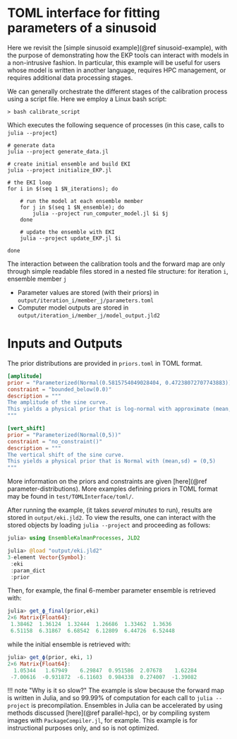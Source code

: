 # TOML interface for fitting parameters of a sinusoid

Here we revisit the [simple sinusoid example](@ref sinusoid-example), with the purpose of demonstrating how the EKP tools can interact with models in a non-intrusive fashion. In particular, this example will be useful for users whose model is written in another language, requires HPC management, or requires additional data processing stages.

We can generally orchestrate the different stages of the calibration process using a script file. Here we employ a Linux bash script:
```
> bash calibrate_script
```
Which executes the following sequence of processes (in this case, calls to `julia --project`)
```
# generate data
julia --project generate_data.jl 

# create initial ensemble and build EKI
julia --project initialize_EKP.jl 

# the EKI loop
for i in $(seq 1 $N_iterations); do

    # run the model at each ensemble member
    for j in $(seq 1 $N_ensemble); do
        julia --project run_computer_model.jl $i $j
    done

    # update the ensemble with EKI
    julia --project update_EKP.jl $i
    
done
```
The interaction between the calibration tools and the forward map are only through simple readable files stored in a nested file structure: for iteration `i`, ensemble member `j`
- Parameter values are stored (with their priors) in `output/iteration_i/member_j/parameters.toml`
- Computer model outputs are stored in `output/iteration_i/member_j/model_output.jld2`

# Inputs and Outputs

The prior distributions are provided in `priors.toml` in TOML format.
```toml
[amplitude]
prior = "Parameterized(Normal(0.5815754049028404, 0.47238072707743883))"
constraint = "bounded_below(0.0)"
description = """
The amplitude of the sine curve.
This yields a physical prior that is log-normal with approximate (mean,sd) = (2,1)
"""

[vert_shift]
prior = "Parameterized(Normal(0,5))"
constraint = "no_constraint()"
description = """
The vertical shift of the sine curve.
This yields a physical prior that is Normal with (mean,sd) = (0,5)
"""
```
More information on the priors and constraints are given [here](@ref parameter-distributions). More examples defining priors in TOML format may be found in `test/TOMLInterface/toml/`.

After running the example, (it takes *several minutes* to run), results are stored in `output/eki.jld2`. To view the results, one can interact with the stored objects by loading `julia --project` and proceeding as follows:
```julia
julia> using EnsembleKalmanProcesses, JLD2

julia> @load "output/eki.jld2"
3-element Vector{Symbol}:
 :eki
 :param_dict
 :prior
```
Then, for example, the final 6-member parameter ensemble is retrieved with:
```julia
julia> get_ϕ_final(prior,eki)
2×6 Matrix{Float64}:
 1.38462  1.36124  1.32444  1.26686  1.33462  1.3636
 6.51158  6.31867  6.68542  6.12809  6.44726  6.52448
```
while the initial ensemble is retrieved with:
```julia
julia> get_ϕ(prior, eki, 1)
2×6 Matrix{Float64}:
  1.05344   1.67949    6.29847  0.951586  2.07678    1.62284
 -7.00616  -0.931872  -6.11603  0.984338  0.274007  -1.39082
```

!!! note "Why is it so slow?"
    The example is slow because the forward map is written in Julia, and so 99.99% of computation for each call to `julia --project` is precompilation. Ensembles in Julia can be accelerated by using methods discussed [here](@ref parallel-hpc), or by compiling system images with `PackageCompiler.jl`, for example. This example is for instructional purposes only, and so is not optimized.